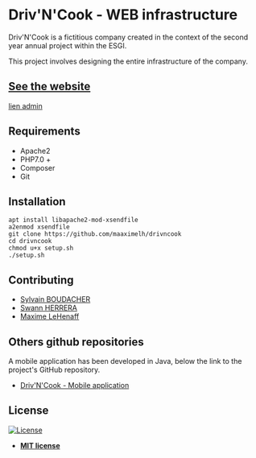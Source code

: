# Driv'N'Cook - WEB infrastructure

Driv'N'Cook is a fictitious company created in the context of the second year annual project within the ESGI.

This project involves designing the entire infrastructure of the company.

## [See the website](https://drivncook.store)

[lien admin](https://drivncook.store/administration)

## Requirements

- Apache2
- PHP7.0 +
- Composer
- Git

## Installation

```
apt install libapache2-mod-xsendfile
a2enmod xsendfile
git clone https://github.com/maaximelh/drivncook
cd drivncook
chmod u+x setup.sh
./setup.sh
```

## Contributing

- [Sylvain BOUDACHER](https://github.com/sylvainBoudacher)
- [Swann HERRERA](https://github.com/swannHerrera)
- [Maxime LeHenaff](https://github.com/MaaximeLH)


## Others github repositories


A mobile application has been developed in Java, below the link to the project's GitHub repository.
- [Driv'N'Cook - Mobile application](https://github.com/MaaximeLH/drivncook_mobile)

## License

[![License](http://img.shields.io/:license-mit-blue.svg?style=flat-square)](http://badges.mit-license.org)

- **[MIT license](http://opensource.org/licenses/mit-license.php)**
